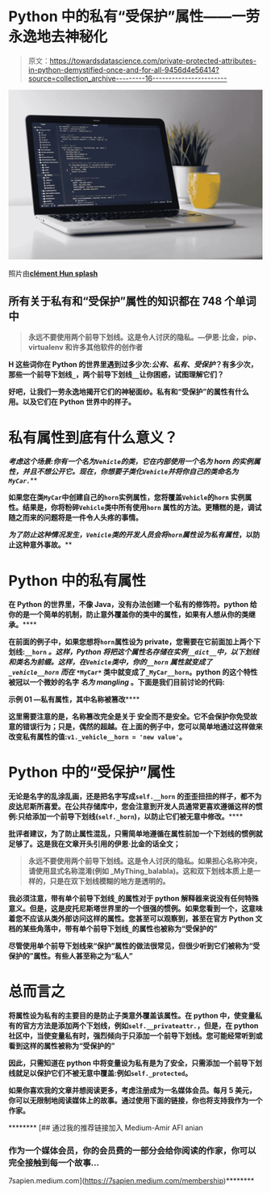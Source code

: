 # Python 中的私有“受保护”属性——一劳永逸地去神秘化

> 原文：<https://towardsdatascience.com/private-protected-attributes-in-python-demystified-once-and-for-all-9456d4e56414?source=collection_archive---------16----------------------->

![](img/29e38ebb9ed3867db261ccc102fba581.png)

照片由[**clément H**](https://unsplash.com/@clemhlrdt)****[**un splash**](https://unsplash.com/)****

## ****所有关于私有和“受保护”属性的知识都在 748 个单词中****

> ****永远不要使用两个前导下划线。这是令人讨厌的隐私。—伊恩·比金，pip、virtualenv 和许多其他软件的创作者****

****H 这些词你在 Python 的世界里遇到过多少次:*公有*、*私有*、*受保护*？有多少次，那些一个前导下划线`_`，两个前导下划线`__`让你困惑，试图理解它们？****

****好吧，让我们一劳永逸地揭开它们的神秘面纱。私有和“受保护”的属性有什么用。以及它们在 Python 世界中的样子。****

# ****私有属性到底有什么意义？****

****考虑这个场景:你有一个名为`Vehicle`的类，它在内部使用一个名为 *horn* 的实例属性，并且不想公开它*。现在，你想要子类化`Vehicle`并将你自己的类命名为`MyCar.`*****

****如果您在类`MyCar`中创建自己的`horn`实例属性，您将覆盖`Vehicle`的`horn` 实例属性。结果是，你将粉碎`Vehicle`**类中所有使用`horn` 属性的方法。更糟糕的是，调试随之而来的问题将是一件令人头疼的事情。******

******为了防止这种情况发生，`Vehicle`类的开发人员会将`horn`属性*设为私有属性*，以防止这种意外事故。******

# ******Python 中的私有属性******

******在 Python 的世界里，不像 Java，没有办法创建一个私有的修饰符。python 给你的是一个简单的机制，防止**意外**覆盖你的类中的属性，如果有人想从你的类继承。******

******在前面的例子中，如果您想将`horn`属性设为 private，您需要在它前面加上两个下划线:`__horn` *。*这样，Python 将把这个属性名存储在实例`__dict__`中，以下划线和类名为前缀。这样，在`Vehicle`类中，你的`__horn` *属性*就变成了`_vehicle__horn` 而*在* `*MyCar*` 类中就变成了`_MyCar__horn`。python 的这个特性被冠以一个微妙的名字 ***名为 mangling* 。下面是我们目前讨论的代码:********

******示例 01 —私有属性，其中名称**被篡改********

******这里需要注意的是，**名称篡改完全是关于** **安全而不是安全。它不会保护你免受故意的错误行为；只是，偶然的超越。在上面的例子中，您可以简单地通过这样做来改变私有属性的值:`v1._vehicle__horn = 'new value'`。********

# ******Python 中的“受保护”属性******

******无论是名字的乱涂乱画，还是把名字写成`self.__horn` 的歪歪扭扭的样子，都不为皮达尼斯所喜爱。在公共存储库中，您会注意到开发人员通常更喜欢遵循这样的惯例:只给**添加一个前导下划线(`self._horn`)，以防止它们被无意中修改。********

********批评者建议，为了防止属性混乱，只需简单地遵循在属性前加一个下划线的惯例就足够了。这是我在文章开头引用的伊恩·比金的话全文；********

> ********永远不要使用两个前导下划线。这是令人讨厌的隐私。如果担心名称冲突，请使用显式名称混淆(例如 _MyThing_balabla)。这和双下划线本质上是一样的，只是在双下划线模糊的地方是透明的。********

********我必须注意，带有单个前导下划线`_`的属性对于 python 解释器来说没有任何特殊意义。但是，这是皮托尼斯塔世界里的一个很强的惯例。如果您看到一个，这意味着您不应该从类外部访问这样的属性。您甚至可以观察到，甚至在官方 Python 文档的某些角落中，带有单个前导下划线`_`的属性也被称为“受保护的”********

********尽管使用单个前导下划线来“保护”属性的做法很常见，但很少听到它们被称为“受保护的”属性。有些人甚至称之为“私人”********

# ********总而言之********

********将属性设为私有的主要目的是防止子类意外覆盖该属性。在 python 中，使变量私有的官方方法是添加两个下划线，例如`self.__privateattr.`，但是，在 python 社区中，当使变量私有时，强烈倾向于只添加一个前导下划线。您可能经常听到或看到这样的属性被称为“受保护的”********

********因此，只需知道在 python 中将变量设为私有是为了安全，只需添加一个前导下划线就足以保护它们不被无意中覆盖:例如`self._protected`。********

********如果你喜欢我的文章并想阅读更多，考虑注册成为一名媒体会员。每月 5 美元，你可以无限制地阅读媒体上的故事。通过使用下面的链接，你也将支持我作为一个作家。********

********[](https://7sapien.medium.com/membership) [## 通过我的推荐链接加入 Medium-Amir AFI anian

### 作为一个媒体会员，你的会员费的一部分会给你阅读的作家，你可以完全接触到每一个故事…

7sapien.medium.com](https://7sapien.medium.com/membership)********